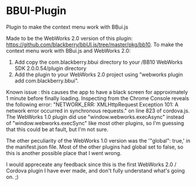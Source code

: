 BBUI-Plugin
===========

Plugin to make the context menu work with BBui.js

Made to be the WebWorks 2.0 version of this plugin: https://github.com/blackberry/bbUI.js/tree/master/pkg/bb10.  To make the context menu work with BBui.js and WebWorks 2.0:

1. Add copy the com.blackberry.bbui directory to your /BB10 WebWorks SDK 2.0.0.54/plugin directory
2. Add the plugin to your WebWorks 2.0 project using "webworks plugin add com.blackberry.bbui".

Known issue : this causes the app to have a black screen for approximately 1 minute before finally loading.  Inspecting from the Chrome Console reveals the following error: "NETWORK_ERR: XMLHttpRequest Exception 101: A network error occurred in synchronous requests." on line 823 of cordova.js.  The WebWorks 1.0 plugin did use "window.webworks.execAsync" instead of "window.webworks.execSync" like most other plugins, so I'm guessing that this could be at fault, but I'm not sure.

The other peculiarity of the WebWorks 1.0 version was the '"global": true,' in the manifest.json file.  Most of the other plugins had global set to false, so this is another possible place that I went wrong.

I would appreceate any feedback since this is the first WebWorks 2.0 / Cordova plugin I have ever made, and don't fully understand what's going on.  ;)

